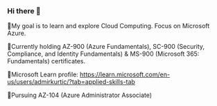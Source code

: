 ### Hi there 👋

📖My goal is to learn and explore Cloud Computing. Focus on Microsoft Azure.

📘Currently holding AZ-900 (Azure Fundamentals), SC-900 (Security, Compliance, and Identity Fundamentals) & MS-900 (Microsoft 365: Fundamentals) certificates.

🔵Microsoft Learn profile: https://learn.microsoft.com/en-us/users/admirkurtic/?tab=applied-skills-tab

🔵Pursuing AZ-104 (Azure Administrator Associate)
